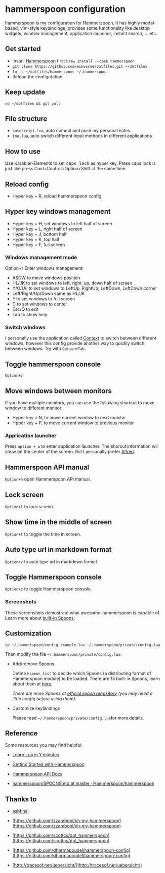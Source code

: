 # hammerspoon configuration

hammerspoon is my configuration for [Hammerspoon](http://www.hammerspoon.org/). It has highly modal-based, vim-style keybindings, provides some functionality like desktop widgets, window management, application launcher, instant search, ... etc.

## Get started

- Install [Hammerspoon](http://www.hammerspoon.org/) first `brew install --cask hammerspoon`
- `git clone https://github.com/einverne/dotfiles.git ~/dotfiles`
- `ln -s ~/dotfiles/hammerspoon ~/.hammerspoon`
- Reload the configutation.

## Keep update

`cd ~/dotfiles && git pull`

## File structure

- `autoscript.lua`, auto commit and push my personal notes.
- `ime.lua`, auto switch different Input methods in different applications

## How to use
Use Karabier-Elements to set <kbd>caps lock</kbd> as hyper key. Press caps lock is just like press Cmd+Control+Option+Shift at the same time.

## Reload config

- Hyper key + R, reload hammerspoon config

## Hyper key windows management

- Hyper key + H, set windows to left half of screen
- Hyper key + L, right half of screen
- Hyper key + J, bottom half
- Hyper key + K, top half
- Hyper key + F, full screen

### Windows management mode

Option+r Enter windows management:

- ASDW to move windows position
- HL/JK to set windows to left, right, up, down half of screen
- Y/O/U/I to set windows to LeftUp, RightUp, LeftDown, LeftDown corner
- Left/Right/Up/Down same as HL/JK
- F to set windows to full screen
- C to set windows to center
- Esc/Q to exit
- Tab to show help

### Switch windows
I personally use the application called [Context](https://contexts.co/) to switch between different windows, however this config provide another way to quickly switch between windows. Try with `Option+Tab`.

## Toggle hammerspoon console

`Option+z`

## Move windows between monitors
If you have multiple monitors, you can use the following shortcut to move window to different monitor:

- Hyper key + N, to move current window to next monitor
- Hpper key + P, to move current window to previous monitor

### Application launcher

Press `option + a` to enter application launcher. The shorcut information will show on the center of the screen. But I personally prefer [Alfred](https://www.alfredapp.com/).

## Hammerspoon API manual

`Option+h` open Hammerspoon API manual.

## Lock screen
`Option+l` to lock screen.

## Show time in the middle of screen

`Option+t` to toggle the time in screen.

## Auto type url in markdown format

`Option+v` to auto type url in markdown format.

## Toggle Hammerspoon console

`Option+z` to toggle Hammerspoon console.

### Screenshots

These screenshots demostrate what awesome-hammerspoon is capable of. Learn more about [built-in Spoons](https://github.com/ashfinal/awesome-hammerspoon/wiki/The-built-in-Spoons).

## Customization


```shell
cp ~/.hammerspoon/config-example.lua ~/.hammerspoon/private/config.lua
```

Then modify the file `~/.hammerspoon/private/config.lua`:

- Add/remove Spoons.

  Define `hspoon_list` to decide which Spoons (a distributing format of Hammerspoon module) to be loaded. There are 15 built-in Spoons, learn about them at [here](https://github.com/ashfinal/awesome-hammerspoon/wiki/The-built-in-Spoons).

  *There are more Spoons at [official spoon repository](http://www.hammerspoon.org/Spoons/) (you may need a little config before using them).*

- Customize keybindings

  Please read `~/.hammerspoon/private/config.lua`for more details.


## Reference
Some resources you may find helpful:

- [Learn Lua in Y minutes](http://learnxinyminutes.com/docs/lua/)

- [Getting Started with Hammerspoon](http://www.hammerspoon.org/go/)

- [Hammerspoon API Docs](http://www.hammerspoon.org/docs/index.html)

- [hammerspoon/SPOONS.md at master · Hammerspoon/hammerspoon](https://github.com/Hammerspoon/hammerspoon/blob/master/SPOONS.md)


## Thanks to

- [ashfinal](https://github.com/ashfinal/awesome-hammerspoon/)

- [https://github.com/zzamboni/oh-my-hammerspoon](https://github.com/zzamboni/oh-my-hammerspoon)

- [https://github.com/scottcs/dot_hammerspoon](https://github.com/scottcs/dot_hammerspoon)

- [https://github.com/dharmapoudel/hammerspoon-config](https://github.com/dharmapoudel/hammerspoon-config)

- [http://tracesof.net/uebersicht/](http://tracesof.net/uebersicht/)

